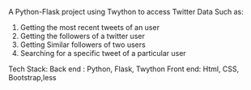 A Python-Flask project using Twython to access Twitter Data
Such as:
1. Getting the most recent tweets of an user
2. Getting the followers of a twitter user
3. Getting Similar followers of two users
4. Searching for a specific tweet of a particular user


Tech Stack:
Back end : Python, Flask, Twython
Front end: Html, CSS, Bootstrap,less
